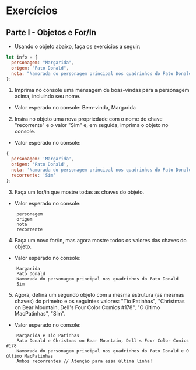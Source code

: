 # Exercícios

## Parte I - Objetos e For/In

* Usando o objeto abaixo, faça os exercícios a seguir:
```JavaScript
let info = {
  personagem: "Margarida",
  origem: "Pato Donald",
  nota: "Namorada do personagem principal nos quadrinhos do Pato Donald",
};
```
1. Imprima no console uma mensagem de boas-vindas para a personagem acima, incluindo seu nome.

* Valor esperado no console: Bem-vinda, Margarida

2. Insira no objeto uma nova propriedade com o nome de chave "recorrente" e o valor "Sim" e, em seguida, imprima o objeto no console.

* Valor esperado no console:
```JavaScript
{
  personagem: 'Margarida',
  origem: 'Pato Donald',
  nota: 'Namorada do personagem principal nos quadrinhos do Pato Donald',
  recorrente: 'Sim'
};
```
3. Faça um for/in que mostre todas as chaves do objeto.

* Valor esperado no console:
```
    personagem
    origem
    nota
    recorrente
```     
4. Faça um novo for/in, mas agora mostre todos os valores das chaves do objeto.

* Valor esperado no console:
```
    Margarida
    Pato Donald
    Namorada do personagem principal nos quadrinhos do Pato Donald
    Sim
```
5. Agora, defina um segundo objeto com a mesma estrutura (as mesmas chaves) do primeiro e os seguintes valores: "Tio Patinhas", "Christmas on Bear Mountain, Dell's Four Color Comics #178", "O último MacPatinhas", "Sim".

* Valor esperado no console:
```
    Margarida e Tio Patinhas
    Pato Donald e Christmas on Bear Mountain, Dell's Four Color Comics #178
    Namorada do personagem principal nos quadrinhos do Pato Donald e O último MacPatinhas
    Ambos recorrentes // Atenção para essa última linha!
```  
